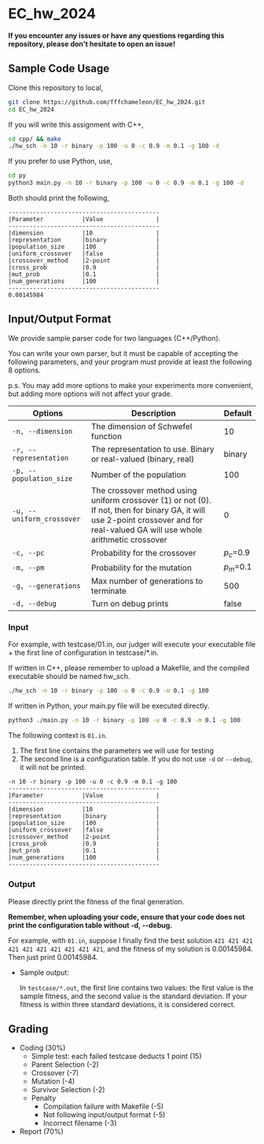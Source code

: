 # EC_hw_2024
**If you encounter any issues or have any questions regarding this repository, please don't hesitate to open an issue!**
## Sample Code Usage
Clone this repository to local,
```bash
git clone https://github.com/fffchameleon/EC_hw_2024.git
cd EC_hw_2024
```
If you will write this assignment with C++,
```bash
cd cpp/ && make
./hw_sch -n 10 -r binary -p 100 -u 0 -c 0.9 -m 0.1 -g 100 -d
```
If you prefer to use Python, use,
```bash
cd py
python3 main.py -n 10 -r binary -p 100 -u 0 -c 0.9 -m 0.1 -g 100 -d
```
Both should print the following,
```
-------------------------------------------
|Parameter           |Value               |
-------------------------------------------
|dimension           |10                  |
|representation      |binary              |
|population_size     |100                 |
|uniform_crossover   |false               |
|crossover_method    |2-point             |
|cross_prob          |0.9                 |
|mut_prob            |0.1                 |
|num_generations     |100                 |
-------------------------------------------
0.00145984
```
## Input/Output Format
We provide sample parser code for two languages (C++/Python). 

You can write your own parser, but it must be capable of accepting the following parameters, and your program must provide at least the following 8 options. 

p.s. You may add more options to make your experiments more convenient, but adding more options will not affect your grade.

| Options       | Description | Default |
| ------------- | ----------- | ------- |
| `-n, --dimension` | The dimension of Schwefel function | 10 |
| `-r, --representation`    | The representation to use. Binary or real-valued (binary, real) | binary |
| `-p, --population_size`	  |  Number of the population |100 |
| `-u, --uniform_crossover`  | The crossover method using uniform crossover (1) or not (0). If not, then for binary GA, it will use 2-point crossover and for real-valued GA will use whole arithmetic crossover | 0 |
| `-c, --pc` |	Probability for the crossover | $p_c$=0.9 |
| `-m, --pm` |	Probability for the mutation  |  $p_m$=0.1 |
| `-g, --generations`  |  Max number of generations to terminate | 500 |
| `-d, --debug`        | Turn on debug prints | false |

### Input
For example, with testcase/01.in, our judger will execute your executable file + the first line of configuration in testcase/*.in.

If written in C++, please remember to upload a Makefile, and the compiled executable should be named hw_sch.
```bash
./hw_sch -n 10 -r binary -p 100 -u 0 -c 0.9 -m 0.1 -g 100
```
If written in Python, your main.py file will be executed directly.
```bash
python3 ./main.py -n 10 -r binary -p 100 -u 0 -c 0.9 -m 0.1 -g 100
```
The following context is `01.in`. 
1. The first line contains the parameters we will use for testing
2. The second line is a configuration table. If you do not use `-d` or `--debug`, it will not be printed.
```
-n 10 -r binary -p 100 -u 0 -c 0.9 -m 0.1 -g 100
-------------------------------------------
|Parameter           |Value               |
-------------------------------------------
|dimension           |10                  |
|representation      |binary              |
|population_size     |100                 |
|uniform_crossover   |false               |
|crossover_method    |2-point             |
|cross_prob          |0.9                 |
|mut_prob            |0.1                 |
|num_generations     |100                 |
-------------------------------------------
```
### Output
Please directly print the fitness of the final generation. 

**Remember, when uploading your code, ensure that your code does not print the configuration table without -d, --debug.**

For example, with `01.in`, suppose I finally find the best solution `421 421 421 421 421 421 421 421 421 421`, and the fitness of my solution is 0.00145984.
Then just print 0.00145984.
- Sample output:

  In `testcase/*.out`, the first line contains two values: the first value is the sample fitness, and the second value is the standard deviation.
  If your fitness is within three standard deviations, it is considered correct.
## Grading 
- Coding (30%)
  - Simple test: each failed testcase deducts 1 point (15)
  - Parent Selection (-2)
  - Crossover (-7)
  - Mutation (-4)
  - Survivor Selection (-2)
  - Penalty
    - Compilation failure with Makefile (-5)
    - Not following input/output format (-5)
    - Incorrect filename (-3)
- Report (70%)

